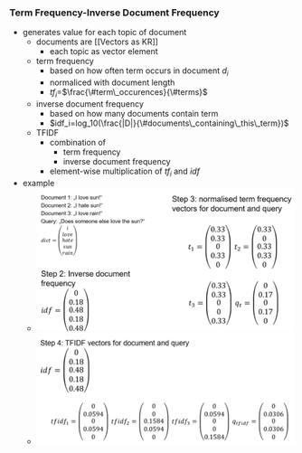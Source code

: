 ### Term Frequency-Inverse Document Frequency
+ generates value for each topic of document
	+ documents are [[Vectors as KR]]
		+ each topic as vector element
	+ term frequency
		+ based on how often term occurs in document $d_i$
		+ normaliced with document length
		+ $tf_i=$$\frac{\#term\_occurences}{\#terms}$
	+ inverse document frequency
		+ based on how many documents contain term
		+ $idf_i=log_10(\frac{|D|}{\#documents\_containing\_this\_term})$
	+ TFIDF
		+ combination of 
			+ term frequency
			+ inverse document frequency
		+ element-wise multiplication of $tf_i$ and $idf$
+ example
	+ ![](../../../z_images/Pasted%20image%2020220425144131.png)
	+ ![](../../../z_images/Pasted%20image%2020220425144153.png)
